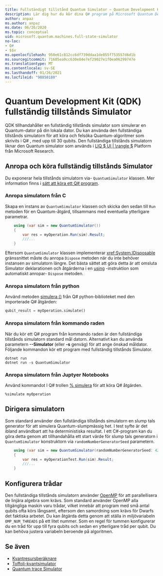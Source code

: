 ```yaml
---
title: Fullständigt tillstånd Quantum Simulator – Quantum Development Kit
description: Lär dig hur du kör dina Q# program på Microsoft Quantum Development Kit fullständiga tillstånds simulatorn.
author: anpaz
ms.author: anpaz
ms.date: 06/26/2020
ms.topic: conceptual
uid: microsoft.quantum.machines.full-state-simulator
no-loc:
- Q#
- $$v
ms.openlocfilehash: 950e61c812cc6df739ddaa1de855f753557d6d1b
ms.sourcegitcommit: 71605ea9cc630e84e7ef29027e1f0ea06299747e
ms.translationtype: MT
ms.contentlocale: sv-SE
ms.lasthandoff: 01/26/2021
ms.locfileid: "98858180"
---
```

# <a name="quantum-development-kit-qdk-full-state-simulator"></a>Quantum Development Kit (QDK) fullständig tillstånds Simulator

QDK tillhandahåller en fullständig tillstånds simulator som simulerar en Quantum-dator på din lokala dator. Du kan använda den fullständiga tillstånds simulatorn för att köra och felsöka Quantum-algoritmer som skrivits i Q# , med upp till 30 qubits. Den fullständiga tillstånds simulatorn liknar den Quantum simulator som används i  [LIQ $ UI | \rangle $](http://stationq.github.io/Liquid/) Platform från Microsoft Research.

## <a name="invoking-and-running-the-full-state-simulator"></a>Anropa och köra fullständig tillstånds Simulator

Du exponerar hela tillstånds simulatorn via- `QuantumSimulator` klassen. Mer information finns i [sätt att köra ett Q# program](xref:microsoft.quantum.guide.host-programs).

### <a name="invoking-the-simulator-from-c"></a>Anropa simulatorn från C #

Skapa en instans av `QuantumSimulator` klassen och skicka den sedan till `Run` metoden för en Quantum-åtgärd, tillsammans med eventuella ytterligare parametrar.
```csharp
    using (var sim = new QuantumSimulator())
    {
        var res = myOperation.Run(sim).Result;
        ///...
    }
```

Eftersom `QuantumSimulator` klassen implementerar <xref:System.IDisposable> gränssnittet måste du anropa `Dispose` metoden när du inte behöver instansen av simulatorn längre. Det bästa sättet att göra detta är att omsluta Simulator deklarationen och åtgärderna i en [using](https://docs.microsoft.com/dotnet/csharp/language-reference/keywords/using-statement) -instruktion som automatiskt anropar- `Dispose` metoden.

### <a name="invoking-the-simulator-from-python"></a>Anropa simulatorn från python

Använd metoden [simulera ()](https://docs.microsoft.com/python/qsharp-core/qsharp.loader.qsharpcallable) från Q# python-biblioteket med den importerade Q# åtgärden:

```python
qubit_result = myOperation.simulate()
```

### <a name="invoking-the-simulator-from-the-command-line"></a>Anropa simulatorn från kommando raden

När du kör ett Q# program från kommando raden är den fullständiga tillstånds simulatorn standard mål datorn. Alternativt kan du använda parametern **--Simulator** (eller **-s** genväg) för att ange önskad måldator. Följande kommandon kör ett program med fullständig tillstånds Simulator. 

```dotnetcli
dotnet run
dotnet run -s QuantumSimulator
```

### <a name="invoking-the-simulator-from-juptyer-notebooks"></a>Anropa simulatorn från Juptyer Notebooks

Använd kommandot I Q# trollen [% simulera](xref:microsoft.quantum.iqsharp.magic-ref.simulate) för att köra Q# åtgärden.

```
%simulate myOperation
```
## <a name="seeding-the-simulator"></a>Dirigera simulatorn

Som standard använder den fullständiga tillstånds simulatorn en slump tals generator för att simulera Quantum-slumpmässig het. I test syfte är det ibland användbart att ha deterministiska resultat. I ett C#-program kan du göra detta genom att tillhandahålla ett start värde för slump tals generatorn i `QuantumSimulator` konstruktorn via `randomNumberGeneratorSeed` parametern.

```csharp
    using (var sim = new QuantumSimulator(randomNumberGeneratorSeed: 42))
    {
        var res = myOperationTest.Run(sim).Result;
        ///...
    }
```

## <a name="configuring-threads"></a>Konfigurera trådar

Den fullständiga tillstånds simulatorn använder [OpenMP](http://www.openmp.org/) för att parallellisera de linjära algebra som krävs. Som standard använder OpenMP alla tillgängliga maskin varu trådar, vilket innebär att program med små antal qubits ofta körs långsamt, eftersom den samordning som krävs för Dwarfs det faktiska arbetet. Du kan åtgärda detta genom att ställa in miljövariabeln `OMP_NUM_THREADS` på ett litet nummer. Som en regel för tummen konfigurerar du en tråd för upp till fyra qubits och sedan en ytterligare tråd per qubit. Du kan behöva justera variabeln beroende på algoritmen.

## <a name="see-also"></a>Se även

- [Kvantresursberäknare](xref:microsoft.quantum.machines.resources-estimator)
- [Toffoli-kvantsimulator](xref:microsoft.quantum.machines.toffoli-simulator)
- [Quantum trace Simulator](xref:microsoft.quantum.machines.qc-trace-simulator.intro)